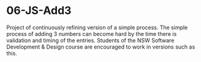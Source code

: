 # 06-JS-Add3
Project of continuously refining version of a simple process. The simple process of adding 3 numbers can become hard by the time there is validation and timing of the entries.
Students of the NSW Software Development & Design course are encouraged to work in versions such as this.
